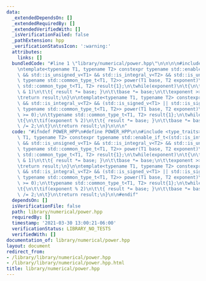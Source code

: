 ```yaml
---
data:
  _extendedDependsOn: []
  _extendedRequiredBy: []
  _extendedVerifiedWith: []
  _isVerificationFailed: false
  _pathExtension: hpp
  _verificationStatusIcon: ':warning:'
  attributes:
    links: []
  bundledCode: "#line 1 \"library/numerical/power.hpp\"\n\n\n\n#include <type_traits>\n\
    \ntemplate<typename T1, typename T2> constexpr typename std::enable_if_t<(std::is_integral_v<T1>\
    \ && std::is_unsigned_v<T1> && std::is_integral_v<T2> && std::is_unsigned_v<T2>),\
    \ typename std::common_type_t<T1, T2>> power(T1 base, T2 exponent)\n{\n\ttypename\
    \ std::common_type_t<T1, T2> result{1};\n\twhile(exponent)\n\t{\n\t\tif(exponent\
    \ & 1)\n\t\t{ result *= base; }\n\t\tbase *= base;\n\t\texponent >>= 1;\n\t}\n\
    \treturn result;\n}\n\ntemplate<typename T1, typename T2> constexpr typename std::enable_if_t<std::is_integral_v<T1>\
    \ && std::is_integral_v<T2> && (std::is_signed_v<T1> || std::is_signed_v<T2>),\
    \ typename std::common_type_t<T1, T2>> power(T1 base, T2 exponent)\n{\n\tassert(exponent\
    \ >= 0);\n\ttypename std::common_type_t<T1, T2> result{1};\n\twhile(exponent)\n\
    \t{\n\t\tif(exponent % 2)\n\t\t{ result *= base; }\n\t\tbase *= base;\n\t\texponent\
    \ /= 2;\n\t}\n\treturn result;\n}\n\n\n"
  code: "#ifndef POWER_HPP\n#define POWER_HPP\n\n#include <type_traits>\n\ntemplate<typename\
    \ T1, typename T2> constexpr typename std::enable_if_t<(std::is_integral_v<T1>\
    \ && std::is_unsigned_v<T1> && std::is_integral_v<T2> && std::is_unsigned_v<T2>),\
    \ typename std::common_type_t<T1, T2>> power(T1 base, T2 exponent)\n{\n\ttypename\
    \ std::common_type_t<T1, T2> result{1};\n\twhile(exponent)\n\t{\n\t\tif(exponent\
    \ & 1)\n\t\t{ result *= base; }\n\t\tbase *= base;\n\t\texponent >>= 1;\n\t}\n\
    \treturn result;\n}\n\ntemplate<typename T1, typename T2> constexpr typename std::enable_if_t<std::is_integral_v<T1>\
    \ && std::is_integral_v<T2> && (std::is_signed_v<T1> || std::is_signed_v<T2>),\
    \ typename std::common_type_t<T1, T2>> power(T1 base, T2 exponent)\n{\n\tassert(exponent\
    \ >= 0);\n\ttypename std::common_type_t<T1, T2> result{1};\n\twhile(exponent)\n\
    \t{\n\t\tif(exponent % 2)\n\t\t{ result *= base; }\n\t\tbase *= base;\n\t\texponent\
    \ /= 2;\n\t}\n\treturn result;\n}\n\n#endif"
  dependsOn: []
  isVerificationFile: false
  path: library/numerical/power.hpp
  requiredBy: []
  timestamp: '2021-03-30 13:00:21-06:00'
  verificationStatus: LIBRARY_NO_TESTS
  verifiedWith: []
documentation_of: library/numerical/power.hpp
layout: document
redirect_from:
- /library/library/numerical/power.hpp
- /library/library/numerical/power.hpp.html
title: library/numerical/power.hpp
---
```


